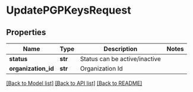 # UpdatePGPKeysRequest

## Properties
Name | Type | Description | Notes
------------ | ------------- | ------------- | -------------
**status** | **str** | Status can be active/inactive | 
**organization_id** | **str** | Organization Id | 

[[Back to Model list]](../README.md#documentation-for-models) [[Back to API list]](../README.md#documentation-for-api-endpoints) [[Back to README]](../README.md)


